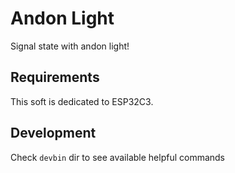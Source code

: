 # Andon Light

Signal state with andon light!

## Requirements

This soft is dedicated to ESP32C3.

## Development

Check `devbin` dir to see available helpful commands
